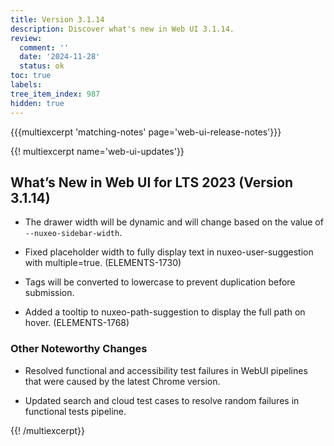```yaml
---
title: Version 3.1.14
description: Discover what's new in Web UI 3.1.14.
review:
  comment: ''
  date: '2024-11-28'
  status: ok
toc: true
labels:
tree_item_index: 987
hidden: true
---
```


{{{multiexcerpt 'matching-notes' page='web-ui-release-notes'}}}

{{! multiexcerpt name='web-ui-updates'}}

## What’s New in Web UI for LTS 2023 (Version 3.1.14)

- The drawer width will be dynamic and will change based on the value of `--nuxeo-sidebar-width`. <br/>

- Fixed placeholder width to fully display text in nuxeo-user-suggestion with multiple=true. (ELEMENTS-1730)<br/>

- Tags will be converted to lowercase to prevent duplication before submission. <br/>

- Added a tooltip to nuxeo-path-suggestion to display the full path on hover. (ELEMENTS-1768)<br/>

### Other Noteworthy Changes

- Resolved functional and accessibility test failures in WebUI pipelines that were caused by the latest Chrome version.<br/>

- Updated search and cloud test cases to resolve random failures in functional tests pipeline.<br/>


{{! /multiexcerpt}}
